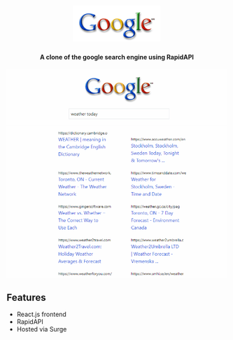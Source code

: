 
<h1 align="center">
  <br>
  <a href="https://diligent-spring.surge.sh/"><img src="./src/assets/google-logo.gif" alt="google search clone" width="200"></a>
</h1>

<h4 align="center">A clone of the google search engine using RapidAPI</h4>

![GIF demo](./src/assets/google-clone-app.gif)


## Features

* React.js frontend
* RapidAPI 
* Hosted via Surge